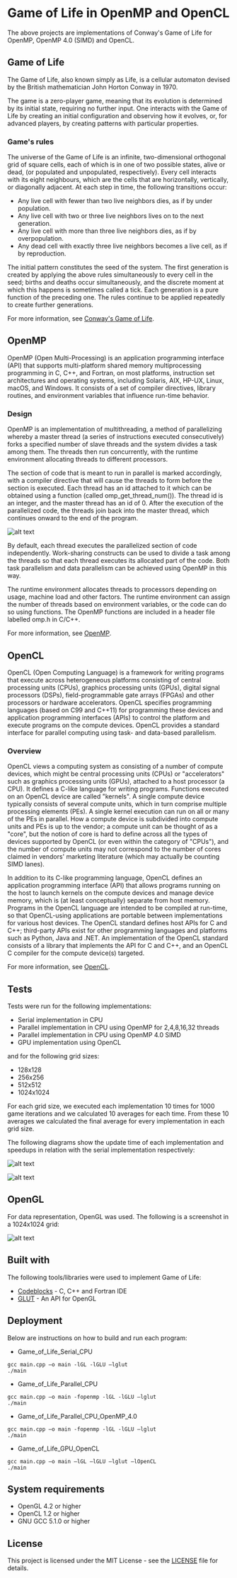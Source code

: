 # Game of Life in OpenMP and OpenCL

The above projects are implementations of Conway's Game of Life for OpenMP, OpenMP 4.0 (SIMD) and OpenCL.

## Game of Life

The Game of Life, also known simply as Life, is a cellular automaton devised by the British mathematician John Horton Conway in 1970.

The game is a zero-player game, meaning that its evolution is determined by its initial state, requiring no further input. One interacts with the Game of Life by creating an initial configuration and observing how it evolves, or, for advanced players, by creating patterns with particular properties.

### Game's rules

The universe of the Game of Life is an infinite, two-dimensional orthogonal grid of square cells, each of which is in one of two possible states, alive or dead, (or populated and unpopulated, respectively). Every cell interacts with its eight neighbours, which are the cells that are horizontally, vertically, or diagonally adjacent. At each step in time, the following transitions occur:

 *   Any live cell with fewer than two live neighbors dies, as if by under population.
 *   Any live cell with two or three live neighbors lives on to the next generation.
 *   Any live cell with more than three live neighbors dies, as if by overpopulation.
 *   Any dead cell with exactly three live neighbors becomes a live cell, as if by reproduction.

The initial pattern constitutes the seed of the system. The first generation is created by applying the above rules simultaneously to every cell in the seed; births and deaths occur simultaneously, and the discrete moment at which this happens is sometimes called a tick. Each generation is a pure function of the preceding one. The rules continue to be applied repeatedly to create further generations.

For more information, see [Conway's Game of Life](https://en.wikipedia.org/wiki/Conway%27s_Game_of_Life).

## OpenMP

OpenMP (Open Multi-Processing) is an application programming interface (API) that supports multi-platform shared memory multiprocessing programming in C, C++, and Fortran, on most platforms, instruction set architectures and operating systems, including Solaris, AIX, HP-UX, Linux, macOS, and Windows. It consists of a set of compiler directives, library routines, and environment variables that influence run-time behavior.

### Design

OpenMP is an implementation of multithreading, a method of parallelizing whereby a master thread (a series of instructions executed consecutively) forks a specified number of slave threads and the system divides a task among them. The threads then run concurrently, with the runtime environment allocating threads to different processors.

The section of code that is meant to run in parallel is marked accordingly, with a compiler directive that will cause the threads to form before the section is executed. Each thread has an id attached to it which can be obtained using a function (called omp_get_thread_num()). The thread id is an integer, and the master thread has an id of 0. After the execution of the parallelized code, the threads join back into the master thread, which continues onward to the end of the program.

![alt text](https://github.com/VasilisG/Game-of-Life-in-OpenMP-and-OpenCL/blob/master/Images/OpenMP.png)

By default, each thread executes the parallelized section of code independently. Work-sharing constructs can be used to divide a task among the threads so that each thread executes its allocated part of the code. Both task parallelism and data parallelism can be achieved using OpenMP in this way.

The runtime environment allocates threads to processors depending on usage, machine load and other factors. The runtime environment can assign the number of threads based on environment variables, or the code can do so using functions. The OpenMP functions are included in a header file labelled omp.h in C/C++.

For more information, see [OpenMP](https://www.openmp.org/).

## OpenCL

OpenCL (Open Computing Language) is a framework for writing programs that execute across heterogeneous platforms consisting of central processing units (CPUs), graphics processing units (GPUs), digital signal processors (DSPs), field-programmable gate arrays (FPGAs) and other processors or hardware accelerators. OpenCL specifies programming languages (based on C99 and C++11) for programming these devices and application programming interfaces (APIs) to control the platform and execute programs on the compute devices. OpenCL provides a standard interface for parallel computing using task- and data-based parallelism.

### Overview

OpenCL views a computing system as consisting of a number of compute devices, which might be central processing units (CPUs) or "accelerators" such as graphics processing units (GPUs), attached to a host processor (a CPU). It defines a C-like language for writing programs. Functions executed on an OpenCL device are called "kernels". A single compute device typically consists of several compute units, which in turn comprise multiple processing elements (PEs). A single kernel execution can run on all or many of the PEs in parallel. How a compute device is subdivided into compute units and PEs is up to the vendor; a compute unit can be thought of as a "core", but the notion of core is hard to define across all the types of devices supported by OpenCL (or even within the category of "CPUs"), and the number of compute units may not correspond to the number of cores claimed in vendors' marketing literature (which may actually be counting SIMD lanes).

In addition to its C-like programming language, OpenCL defines an application programming interface (API) that allows programs running on the host to launch kernels on the compute devices and manage device memory, which is (at least conceptually) separate from host memory. Programs in the OpenCL language are intended to be compiled at run-time, so that OpenCL-using applications are portable between implementations for various host devices. The OpenCL standard defines host APIs for C and C++; third-party APIs exist for other programming languages and platforms such as Python, Java and .NET. An implementation of the OpenCL standard consists of a library that implements the API for C and C++, and an OpenCL C compiler for the compute device(s) targeted.

For more information, see [OpenCL](https://www.khronos.org/opencl/).

## Tests

Tests were run for the following implementations:

* Serial implementation in CPU
* Parallel implementation in CPU using OpenMP for 2,4,8,16,32 threads
* Parallel implementation in CPU using OpenMP 4.0 SIMD
* GPU implementation using OpenCL

and for the following grid sizes:

* 128x128
* 256x256
* 512x512
* 1024x1024

For each grid size, we executed each implementation 10 times for 1000 game iterations and we calculated 10 averages for each time. From these 10 averages we calculated the final average for every implementation in each grid size.

The following diagrams show the update time of each implementation and speedups in relation with the serial implementation respectively:

![alt text](https://github.com/VasilisG/Game-of-Life-in-OpenMP-and-OpenCL/blob/master/Images/times.png)

![alt text](https://github.com/VasilisG/Game-of-Life-in-OpenMP-and-OpenCL/blob/master/Images/speedups.png)

## OpenGL

For data representation, OpenGL was used. The following is a screenshot in a 1024x1024 grid:

![alt text](https://github.com/VasilisG/Game-of-Life-in-OpenMP-and-OpenCL/blob/master/Images/gol_screenshot.png)

## Built with

The following tools/libraries were used to implement Game of Life:

* [Codeblocks](http://www.codeblocks.org/) -  C, C++ and Fortran IDE
* [GLUT](https://www.opengl.org/resources/libraries/glut/) - An API for OpenGL 


## Deployment

Below are instructions on how to build and run each program:

* Game_of_Life_Serial_CPU

```
gcc main.cpp –o main -lGL -lGLU –lglut 
./main
```

* Game_of_Life_Parallel_CPU

```
gcc main.cpp –o main -fopenmp -lGL -lGLU –lglut 
./main
```

* Game_of_Life_Parallel_CPU_OpenMP_4.0 

```
gcc main.cpp –o main -fopenmp -lGL -lGLU –lglut 
./main 

```

* Game_of_Life_GPU_OpenCL

```
gcc main.cpp –o main –lGL –lGLU –lglut –lOpenCL 
./main 
```

## System requirements

* OpenGL 4.2 or higher
* OpenCL 1.2 or higher
* GNU GCC 5.1.0 or higher

## License

This project is licensed under the MIT License - see the [LICENSE](https://github.com/VasilisG/Game-of-Life-in-OpenMP-and-OpenCL/blob/master/LICENSE) file for details.
